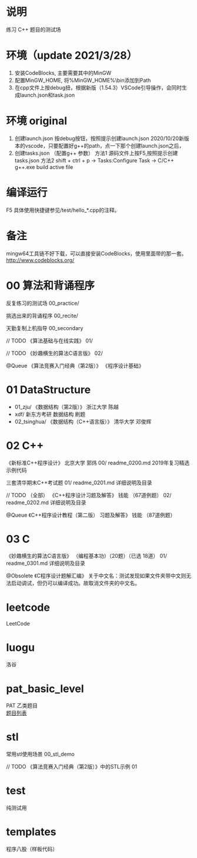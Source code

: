 # 说明
练习 C++ 题目的测试场


# 环境（update 2021/3/28）
1. 安装CodeBlocks, 主要需要其中的MinGW
2. 配置MinGW_HOME, 将%MinGW_HOME%\bin添加到Path
3. 在cpp文件上按debug扭，根据新版（1.54.3）VSCode引导操作，会同时生成launch.json和task.json


# 环境 original
1. 创建launch.json
   按debug按钮，按照提示创建launch.json
   2020/10/20新版本的vscode，只要配置好g++的path，点一下那个创建launch.json之后，
2. 创建tasks.json （配置g++ 参数）
   方法1 源码文件上按F5,按照提示创建tasks.json
   方法2 shift + ctrl + p -> Tasks:Configure Task -> C/C++ g++.exe build active file
 

# 编译运行
F5
具体使用快捷键参见/test/hello_*.cpp的注释。

# 备注
mingw64工具链不好下载，可以直接安装CodeBlocks，使用里面带的那一套。
http://www.codeblocks.org/


# 00 算法和背诵程序
反复练习的测试场
00_practice/

挑选出来的背诵程序
00_recite/

天勤复制上机指导
00_secondary


// TODO
《算法基础与在线实践》
01/

// TODO
《妙趣横生的算法C语言版》
02/


@Queue
《算法竞赛入门经典（第2版）》
《程序设计基础》


# 01 DataStructure
- 01_zju/        《数据结构（第2版）》 浙江大学 陈越
- xdf/        新东方考研 数据结构 刷题
- 02_tsinghua/   《数据结构（C++语言版）》 清华大学 邓俊辉



# 02 C++
《新标准C++程序设计》 北京大学 郭炜
00/ readme_0200.md 2019年复习精选示例代码


三套清华期末C++考试题
01/ readme_0201.md 详细说明及目录

// TODO （全部）
《C++程序设计习题及解答》 钱能 （67道例题）
02/ readme_0202.md 详细说明及目录

@Queue
《C++程序设计教程（第二版） 习题及解答》 钱能 （87道例题）

# 03 C
《妙趣横生的算法C语言版》 （编程基本功）（20题）（已选 18道）
01/ readme_0301.md 详细说明及目录

@Obsolete
《C程序设计题解汇编》
关于中文名：测试发现如果文件夹带中文则无法启动调试，但仍可以编译成功。故取消文件夹的中文名。


# leetcode
LeetCode


# luogu
洛谷


# pat_basic_level
PAT 乙类题目  
[题目列表](https://pintia.cn/problem-sets/994805260223102976/problems/type/7)

# stl
常用stl使用场景
00_stl_demo

// TODO
《算法竞赛入门经典（第2版）》中的STL示例
01

# test
纯测试用

# templates
程序八股（样板代码）